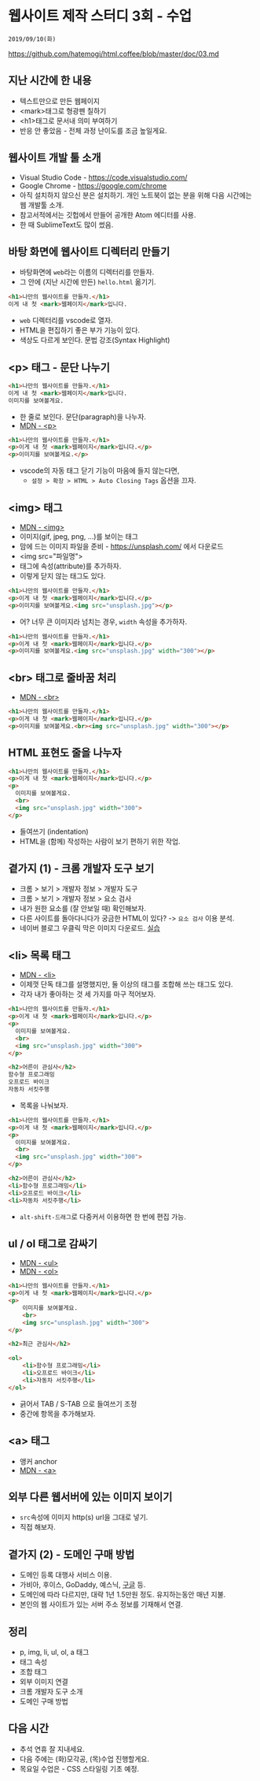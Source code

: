 # 웹사이트 제작 스터디 3회 - 수업

    2019/09/10(화)

<https://github.com/hatemogi/html.coffee/blob/master/doc/03.md>

## 지난 시간에 한 내용

* 텍스트만으로 만든 웹페이지
* \<mark\>태그로 형광펜 칠하기
* \<h1\>태그로 문서내 의미 부여하기
* 반응 안 좋았음 - 전체 과정 난이도를 조금 높일게요.

## 웹사이트 개발 툴 소개

* Visual Studio Code - https://code.visualstudio.com/
* Google Chrome - https://google.com/chrome
* 아직 설치하지 않으신 분은 설치하기. 개인 노트북이 없는 분을 위해 다음 시간에는 웹 개발툴 소개.
* 참고서적에서는 깃헙에서 만들어 공개한 Atom 에디터를 사용.
* 한 때 SublimeText도 많이 썼음.

## 바탕 화면에 웹사이트 디렉터리 만들기

* 바탕화면에 `web`라는 이름의 디렉터리를 만들자.
* 그 안에 (지난 시간에 만든) `hello.html` 옮기기.

``` html
<h1>나만의 웹사이트를 만들자.</h1>
이게 내 첫 <mark>웹페이지</mark>입니다.
```
* `web` 디렉터리를 vscode로 열자.
* HTML을 편집하기 좋은 부가 기능이 있다.
* 색상도 다르게 보인다. 문법 강조(Syntax Highlight)

## \<p\> 태그 - 문단 나누기

``` html
<h1>나만의 웹사이트를 만들자.</h1>
이게 내 첫 <mark>웹페이지</mark>입니다.
이미지를 보여볼게요.
```

* 한 줄로 보인다. 문단(paragraph)을 나누자.
* [MDN - \<p\>](https://developer.mozilla.org/en-US/docs/Web/HTML/Element/p)

``` html
<h1>나만의 웹사이트를 만들자.</h1>
<p>이게 내 첫 <mark>웹페이지</mark>입니다.</p>
<p>이미지를 보여볼게요.</p>
```

* vscode의 자동 태그 닫기 기능이 마음에 들지 않는다면,
  * `설정 > 확장 > HTML > Auto Closing Tags` 옵션을 끄자.

## \<img\> 태그

* [MDN - \<img\>](https://developer.mozilla.org/en-US/docs/Web/HTML/Element/img)
* 이미지(gif, jpeg, png, ...)를 보이는 태그
* 맘에 드는 이미지 파일을 준비 - https://unsplash.com/ 에서 다운로드
* \<img src="파일명"\>
* 태그에 속성(attribute)를 추가하자.
* 이렇게 닫지 않는 태그도 있다.

``` html
<h1>나만의 웹사이트를 만들자.</h1>
<p>이게 내 첫 <mark>웹페이지</mark>입니다.</p>
<p>이미지를 보여볼게요.<img src="unsplash.jpg"></p>
```

* 어? 너무 큰 이미지라 넘치는 경우, `width` 속성을 추가하자.

``` html
<h1>나만의 웹사이트를 만들자.</h1>
<p>이게 내 첫 <mark>웹페이지</mark>입니다.</p>
<p>이미지를 보여볼게요.<img src="unsplash.jpg" width="300"></p>
```

## \<br\> 태그로 줄바꿈 처리

* [MDN - \<br\>](https://developer.mozilla.org/en-US/docs/Web/HTML/Element/br)

``` html
<h1>나만의 웹사이트를 만들자.</h1>
<p>이게 내 첫 <mark>웹페이지</mark>입니다.</p>
<p>이미지를 보여볼게요.<br><img src="unsplash.jpg" width="300"></p>
```

## HTML  표현도 줄을 나누자

``` html
<h1>나만의 웹사이트를 만들자.</h1>
<p>이게 내 첫 <mark>웹페이지</mark>입니다.</p>
<p>
  이미지를 보여볼게요.
  <br>
  <img src="unsplash.jpg" width="300">
</p>
```
* 들여쓰기 (indentation)
* HTML을 (함께) 작성하는 사람이 보기 편하기 위한 작업.

## 곁가지 (1) - 크롬 개발자 도구 보기

* 크롬 > 보기 > 개발자 정보 > 개발자 도구
* 크롬 > 보기 > 개발자 정보 > 요소 검사
* 내가 원한 요소를 (잘 안보일 때) 확인해보자.
* 다른 사이트를 돌아다니다가 궁금한 HTML이 있다? -> `요소 검사` 이용 분석.
* 네이버 블로그 우클릭 막은 이미지 다운로드. [실습](https://m.blog.naver.com/clamp0112/220219545315)

## \<li\> 목록 태그

* [MDN - \<li\>](https://developer.mozilla.org/en-US/docs/Web/HTML/Element/li)
* 이제껏 단독 태그를 설명했지만, 둘 이상의 태그를 조합해 쓰는 태그도 있다.
* 각자 내가 좋아하는 것 세 가지를 마구 적어보자.

``` html
<h1>나만의 웹사이트를 만들자.</h1>
<p>이게 내 첫 <mark>웹페이지</mark>입니다.</p>
<p>
  이미지를 보여볼게요.
  <br>
  <img src="unsplash.jpg" width="300">
</p>

<h2>어른이 관심사</h2>
함수형 프로그래밍
오프로드 바이크
자동차 서킷주행
```

* 목록을 나눠보자.

``` html
<h1>나만의 웹사이트를 만들자.</h1>
<p>이게 내 첫 <mark>웹페이지</mark>입니다.</p>
<p>
  이미지를 보여볼게요.
  <br>
  <img src="unsplash.jpg" width="300">
</p>

<h2>어른이 관심사</h2>
<li>함수형 프로그래밍</li>
<li>오프로드 바이크</li>
<li>자동차 서킷주행</li>
```

* `alt-shift-드래그`로 다중커서 이용하면 한 번에 편집 가능.

## ul / ol 태그로 감싸기

* [MDN - \<ul\>](https://developer.mozilla.org/en-US/docs/Web/HTML/Element/ul)
* [MDN - \<ol\>](https://developer.mozilla.org/en-US/docs/Web/HTML/Element/ol)

``` html
<h1>나만의 웹사이트를 만들자.</h1>
<p>이게 내 첫 <mark>웹페이지</mark>입니다.</p>
<p>
    이미지를 보여볼게요.
    <br>
    <img src="unsplash.jpg" width="300">
</p>

<h2>최근 관심사</h2>

<ol>
    <li>함수형 프로그래밍</li>
    <li>오프로드 바이크</li>
    <li>자동차 서킷주행</li>
</ol>
```

* 긁어서 TAB / S-TAB 으로 들여쓰기 조정
* 중간에 항목을 추가해보자.

## \<a\> 태그

* 앵커 anchor
* [MDN - \<a\>](https://developer.mozilla.org/en-US/docs/Web/HTML/Element/a)

## 외부 다른 웹서버에 있는 이미지 보이기

* `src`속성에 이미지 http(s) url을 그대로 넣기.
* 직접 해보자.

## 곁가지 (2) - 도메인 구매 방법

* 도메인 등록 대행사 서비스 이용.
* 가비아, 후이스, GoDaddy, 예스닉, [구글](https://domains.google) 등.
* 도메인에 따라 다르지만, 대략 1년 1.5만원 정도. 유지하는동안 매년 지불.
* 본인의 웹 사이트가 있는 서버 주소 정보를 기재해서 연결.

## 정리

* p, img, li, ul, ol, a 태그
* 태그 속성
* 조합 태그
* 외부 이미지 연결
* 크롬 개발자 도구 소개
* 도메인 구매 방법

## 다음 시간

* 추석 연휴 잘 지내세요.
* 다음 주에는 (화)모각공, (목)수업 진행할게요.
* 목요일 수업은 - CSS 스타일링 기초 예정.
